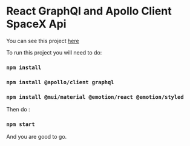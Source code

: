 # React GraphQl and Apollo Client SpaceX Api
You can see this project [here](https://relaxed-cascaron-95b3d0.netlify.app/)

To run this project you will need to do:
### `npm install`
### `npm install @apollo/client graphql`
### `npm install @mui/material @emotion/react @emotion/styled`
Then do :

### `npm start`

And you are good to go.

